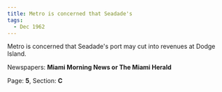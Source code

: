 ```yaml
---  
title: Metro is concerned that Seadade's  
tags:  
  - Dec 1962  
---  
```

  
Metro is concerned that Seadade's port may cut into revenues at Dodge Island.  
  
Newspapers: **Miami Morning News or The Miami Herald**  
  
Page: **5**, Section: **C** 

